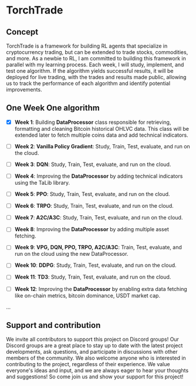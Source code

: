 # TorchTrade

## Concept

TorchTrade is a framework for building RL agents that specialize in cryptocurrency trading, but can be extended to trade stocks, commodities, and more. As a newbie to RL, I am committed to building this framework in parallel with my learning process. Each week, I will study, implement, and test one algorithm. If the algorithm yields successful results, it will be deployed for live trading, with the trades and results made public, allowing us to track the performance of each algorithm and identify potential improvements.

## One Week One algorithm

- [X] **Week 1**: Building **DataProcessor** class responsible for retrieving, formatting and cleaning Bitcoin historical OHLVC data. This class will be extended later to fetch multiple coins data and add technical indicators.

- [ ] **Week 2**: **Vanilla Policy Gradient**: Study, Train, Test, evaluate, and run on the cloud.

- [ ] **Week 3**: **DQN**: Study, Train, Test, evaluate, and run on the cloud.

- [ ] **Week 4**: Improving the **DataProcessor** by adding technical indicators using the TaLib library.

- [ ] **Week 5**: **PPO**: Study, Train, Test, evaluate, and run on the cloud.

- [ ] **Week 6**: **TRPO**: Study, Train, Test, evaluate, and run on the cloud.

- [ ] **Week 7**: **A2C/A3C**: Study, Train, Test, evaluate, and run on the cloud.

- [ ] **Week 8**: Improving the **DataProcessor** by adding multiple asset fetching.

- [ ] **Week 9**: **VPG, DQN, PPO, TRPO, A2C/A3C**: Train, Test, evaluate, and run on the cloud using the new DataProcessor.

- [ ] **Week 10**: **DDPG**: Study, Train, Test, evaluate, and run on the cloud.

- [ ] **Week 11**: **TD3**: Study, Train, Test, evaluate, and run on the cloud.

- [ ] **Week 12**: Improving the **DataProcessor** by enabling extra data fetching like on-chain metrics, bitcoin dominance, USDT market cap.

...

## Support and contribution

We invite all contributors to support this project on Discord groups! Our Discord groups are a great place to stay up to date with the latest project developments, ask questions, and participate in discussions with other members of the community. We also welcome anyone who is interested in contributing to the project, regardless of their experience. We value everyone's ideas and input, and we are always eager to hear your thoughts and suggestions! So come join us and show your support for this project!
